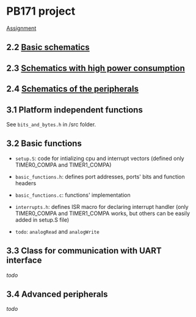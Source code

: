 # PB171 project

[Assignment](doc/TaskSpecification.pdf)

## 2.2 [Basic schematics](doc/basic-schematics.md)
## 2.3 [Schematics with high power consumption](doc/high_power_schematics.md)
## 2.4 [Schematics of the peripherals](doc/peripherals.md)

## 3.1 Platform independent functions

See `bits_and_bytes.h` in /src folder.

## 3.2 Basic functions

- `setup.S`: code for intializing cpu and interrupt vectors (defined only TIMER0_COMPA and TIMER1_COMPA)
- `basic_functions.h`: defines port addresses, ports' bits and function headers
- `basic_functions.c`: functions' implementation
- `interrupts.h`: defines ISR macro for declaring interrupt handler (only TIMER0_COMPA and TIMER1_COMPA works, but others can be easily added in setup.S file)

- `todo`: `analogRead` and `analogWrite`

## 3.3 Class for communication with UART interface
_todo_
## 3.4 Advanced peripherals
_todo_
